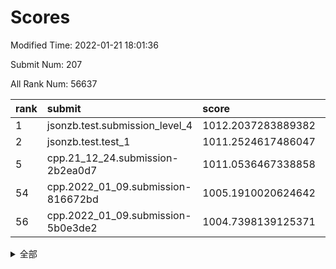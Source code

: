 # Scores

Modified Time: 2022-01-21 18:01:36

Submit Num: 207

All Rank Num: 56637

| rank |               submit               |       score        |       sigma        | pk_num |
| :--- | :--------------------------------- | :----------------- | :----------------- | :----- |
| 1    | jsonzb.test.submission_level_4     | 1012.2037283889382 | 0.8006641959198856 | 1095   |
| 2    | jsonzb.test.test_1                 | 1011.2524617486047 | 0.7836613494739677 | 1095   |
| 5    | cpp.21_12_24.submission-2b2ea0d7   | 1011.0536467338858 | 0.791847583187313  | 1092   |
| 54   | cpp.2022_01_09.submission-816672bd | 1005.1910020624642 | 0.7107731916041152 | 1093   |
| 56   | cpp.2022_01_09.submission-5b0e3de2 | 1004.7398139125371 | 0.716972818223084  | 1094   |


<details>
<summary>全部</summary>

| rank |                 submit                 |       score        |       sigma        | pk_num |
| :--- | :------------------------------------- | :----------------- | :----------------- | :----- |
| 1    | jsonzb.test.submission_level_4         | 1012.2037283889382 | 0.8006641959198856 | 1095   |
| 2    | jsonzb.test.test_1                     | 1011.2524617486047 | 0.7836613494739677 | 1095   |
| 3    | gobigger.level_3.submission_level_3_0  | 1011.250834361962  | 0.7843910628082297 | 1094   |
| 4    | gobigger.level_3.submission_level_3_27 | 1011.1904082761062 | 0.7722396596266305 | 1095   |
| 5    | cpp.21_12_24.submission-2b2ea0d7       | 1011.0536467338858 | 0.791847583187313  | 1092   |
| 6    | gobigger.level_3.submission_level_3_4  | 1011.0375018824193 | 0.7736292380683151 | 1090   |
| 7    | gobigger.level_3.submission_level_3_44 | 1011.0169791752941 | 0.7677727935487081 | 1090   |
| 8    | gobigger.level_3.submission_level_3_9  | 1010.9967886483888 | 0.7691915348847072 | 1099   |
| 9    | gobigger.level_3.submission_level_3_35 | 1010.9780953833148 | 0.7878264993911239 | 1099   |
| 10   | gobigger.level_3.submission_level_3_13 | 1010.908608484796  | 0.7749667445453742 | 1098   |
| 11   | gobigger.level_3.submission_level_3_42 | 1010.6720846060786 | 0.7866885824366767 | 1096   |
| 12   | gobigger.level_3.submission_level_3_15 | 1010.6424862006891 | 0.7799631793191593 | 1097   |
| 13   | gobigger.level_3.submission_level_3_19 | 1010.3192279379215 | 0.7589025407253098 | 1095   |
| 14   | gobigger.level_3.submission_level_3_6  | 1010.1904431006855 | 0.7982342860330552 | 1091   |
| 15   | gobigger.level_3.submission_level_3_24 | 1010.1898033191292 | 0.7612780530291894 | 1091   |
| 16   | gobigger.level_3.submission_level_3_1  | 1010.1484491762154 | 0.7552962683722884 | 1094   |
| 17   | gobigger.level_3.submission_level_3_7  | 1010.1398324193942 | 0.7542069424395128 | 1093   |
| 18   | gobigger.level_3.submission_level_3_25 | 1010.106906216283  | 0.8004099387611026 | 1097   |
| 19   | gobigger.level_3.submission_level_3_26 | 1010.0799310294103 | 0.7554665856441504 | 1095   |
| 20   | gobigger.level_3.submission_level_3_14 | 1010.0686543293638 | 0.7502162390775099 | 1093   |
| 21   | gobigger.level_3.submission_level_3_30 | 1010.0589737025299 | 0.7475611188203444 | 1092   |
| 22   | gobigger.level_3.submission_level_3_33 | 1010.0416452124285 | 0.739436346723714  | 1095   |
| 23   | gobigger.level_3.submission_level_3_48 | 1010.0210575336366 | 0.7694984828278518 | 1094   |
| 24   | gobigger.level_3.submission_level_3_41 | 1009.9879865048533 | 0.738186997069254  | 1094   |
| 25   | gobigger.level_3.submission_level_3_11 | 1009.9878247445095 | 0.7477673955937227 | 1092   |
| 26   | gobigger.level_3.submission_level_3_18 | 1009.9877082986176 | 0.7598130876779767 | 1093   |
| 27   | gobigger.level_3.submission_level_3_49 | 1009.9256046648475 | 0.7695992507980528 | 1093   |
| 28   | gobigger.level_3.submission_level_3_2  | 1009.9180226167385 | 0.7594731591138685 | 1095   |
| 29   | gobigger.level_3.submission_level_3_16 | 1009.8231124365617 | 0.7649578162785747 | 1096   |
| 30   | gobigger.level_3.submission_level_3_34 | 1009.7889662434816 | 0.7799415889202644 | 1094   |
| 31   | gobigger.level_3.submission_level_3_38 | 1009.785010494268  | 0.7456787971794778 | 1092   |
| 32   | gobigger.level_3.submission_level_3_43 | 1009.7017337778484 | 0.7418451060782186 | 1096   |
| 33   | gobigger.level_3.submission_level_3_23 | 1009.6791156343975 | 0.7825305649279224 | 1095   |
| 34   | gobigger.level_3.submission_level_3_28 | 1009.6495284663702 | 0.7258953321056755 | 1096   |
| 35   | gobigger.level_3.submission_level_3_40 | 1009.6168064512457 | 0.7549186570285868 | 1099   |
| 36   | gobigger.level_3.submission_level_3_17 | 1009.6004872990778 | 0.7705065559005446 | 1089   |
| 37   | gobigger.level_3.submission_level_3_46 | 1009.5276395138064 | 0.7457499069466618 | 1096   |
| 38   | gobigger.level_3.submission_level_3_47 | 1009.4575156534967 | 0.7836954549137978 | 1097   |
| 39   | gobigger.level_3.submission_level_3_12 | 1009.4335470865118 | 0.7609273654575798 | 1096   |
| 40   | gobigger.level_3.submission_level_3_8  | 1009.3485467042553 | 0.7510143501275341 | 1095   |
| 41   | gobigger.level_3.submission_level_3_45 | 1009.3297485997193 | 0.7574585023655577 | 1094   |
| 42   | gobigger.level_3.submission_level_3_31 | 1009.2642021505675 | 0.7678514353033967 | 1093   |
| 43   | gobigger.level_3.submission_level_3_39 | 1009.2479059582313 | 0.759649068683373  | 1099   |
| 44   | gobigger.level_3.submission_level_3_29 | 1009.1035858144329 | 0.7506458772528052 | 1096   |
| 45   | gobigger.level_3.submission_level_3_3  | 1008.9381936053916 | 0.7628080238064562 | 1090   |
| 46   | gobigger.level_3.submission_level_3_21 | 1008.8253677929699 | 0.7362673430945573 | 1097   |
| 47   | gobigger.level_3.submission_level_3_37 | 1008.4793307734564 | 0.7700692969589475 | 1095   |
| 48   | gobigger.level_3.submission_level_3_20 | 1008.3754635367509 | 0.7370478912607458 | 1092   |
| 49   | gobigger.level_3.submission_level_3_5  | 1008.2788469310277 | 0.7533001317584304 | 1090   |
| 50   | gobigger.level_3.submission_level_3_32 | 1008.1573467353892 | 0.7480363678458761 | 1089   |
| 51   | gobigger.level_3.submission_level_3_22 | 1008.0138545642438 | 0.7442966325934435 | 1100   |
| 52   | gobigger.level_3.submission_level_3_10 | 1008.0025225813358 | 0.7231710158696326 | 1089   |
| 53   | gobigger.level_3.submission_level_3_36 | 1007.631288724661  | 0.7465784260245659 | 1096   |
| 54   | cpp.2022_01_09.submission-816672bd     | 1005.1910020624642 | 0.7107731916041152 | 1093   |
| 55   | gobigger.level_1.submission_level_1_29 | 1004.8919198561689 | 0.7265361803516641 | 1092   |
| 56   | cpp.2022_01_09.submission-5b0e3de2     | 1004.7398139125371 | 0.716972818223084  | 1094   |
| 57   | gobigger.level_1.submission_level_1_3  | 1004.6150302949633 | 0.7184556588384831 | 1094   |
| 58   | gobigger.level_1.submission_level_1_20 | 1004.3065313855129 | 0.7182700123441497 | 1093   |
| 59   | gobigger.level_1.submission_level_1_31 | 1004.2452404116499 | 0.7220964811580454 | 1103   |
| 60   | gobigger.level_1.submission_level_1_30 | 1004.2255618318251 | 0.7275018805889304 | 1098   |
| 61   | gobigger.level_1.submission_level_1_49 | 1004.1432118088575 | 0.7213682555792207 | 1091   |
| 62   | gobigger.level_1.submission_level_1_34 | 1004.0923802789388 | 0.7134067891218824 | 1093   |
| 63   | gobigger.level_1.submission_level_1_26 | 1004.0909179788162 | 0.7200713516533446 | 1093   |
| 64   | gobigger.level_1.submission_level_1_47 | 1004.0710244291815 | 0.7165243681916332 | 1092   |
| 65   | gobigger.level_1.submission_level_1_27 | 1004.0365219840941 | 0.7140997216420646 | 1096   |
| 66   | gobigger.level_1.submission_level_1_35 | 1003.9532141037754 | 0.7283575898365057 | 1094   |
| 67   | gobigger.level_1.submission_level_1_32 | 1003.9095471791436 | 0.7140295008399504 | 1097   |
| 68   | gobigger.level_1.submission_level_1_25 | 1003.8661370986423 | 0.7226841176682957 | 1099   |
| 69   | gobigger.level_1.submission_level_1_11 | 1003.8276598240118 | 0.7100837076954992 | 1093   |
| 70   | gobigger.level_1.submission_level_1_41 | 1003.7078202918136 | 0.7218453983597736 | 1096   |
| 71   | gobigger.level_1.submission_level_1_33 | 1003.7038431659646 | 0.7178722957906523 | 1089   |
| 72   | gobigger.level_1.submission_level_1_24 | 1003.5601923748588 | 0.7273048908549367 | 1091   |
| 73   | gobigger.level_1.submission_level_1_48 | 1003.5283867564613 | 0.704035519462344  | 1087   |
| 74   | gobigger.level_1.submission_level_1_9  | 1003.5205307334111 | 0.7235016840404213 | 1097   |
| 75   | gobigger.level_1.submission_level_1_6  | 1003.4759502126232 | 0.7281845853675863 | 1094   |
| 76   | gobigger.level_1.submission_level_1_46 | 1003.3388015678511 | 0.7141166284612027 | 1092   |
| 77   | gobigger.level_1.submission_level_1_7  | 1003.288130242988  | 0.7196176997087619 | 1096   |
| 78   | gobigger.level_1.submission_level_1_15 | 1003.2871603346996 | 0.7225585036134974 | 1096   |
| 79   | gobigger.level_1.submission_level_1_2  | 1003.2614935403194 | 0.7072403231431622 | 1093   |
| 80   | gobigger.level_1.submission_level_1_18 | 1003.2400858797174 | 0.7163435270906063 | 1095   |
| 81   | gobigger.level_1.submission_level_1_22 | 1003.1906123193318 | 0.7159439843401515 | 1094   |
| 82   | gobigger.level_1.submission_level_1_12 | 1003.1755868181682 | 0.7098490813783838 | 1095   |
| 83   | gobigger.level_1.submission_level_1_23 | 1003.1173691595912 | 0.7165767639505628 | 1093   |
| 84   | gobigger.level_1.submission_level_1_13 | 1003.1135327492169 | 0.7201422277512213 | 1095   |
| 85   | gobigger.level_1.submission_level_1_10 | 1003.0970768652352 | 0.7157020743017191 | 1088   |
| 86   | gobigger.level_1.submission_level_1_43 | 1003.0450146518809 | 0.71277133028423   | 1093   |
| 87   | gobigger.level_1.submission_level_1_44 | 1002.9715164207352 | 0.7039955231541545 | 1094   |
| 88   | gobigger.level_1.submission_level_1_45 | 1002.9395661703824 | 0.723702449835563  | 1098   |
| 89   | gobigger.level_1.submission_level_1_21 | 1002.8753423733438 | 0.713552312016774  | 1096   |
| 90   | gobigger.level_1.submission_level_1_40 | 1002.8513870007469 | 0.7167432409371451 | 1092   |
| 91   | gobigger.level_1.submission_level_1_37 | 1002.8405629996078 | 0.7136761426160919 | 1091   |
| 92   | gobigger.level_1.submission_level_1_16 | 1002.7627466596534 | 0.714277505834859  | 1093   |
| 93   | gobigger.level_1.submission_level_1_5  | 1002.7579835699106 | 0.7142516612386698 | 1099   |
| 94   | gobigger.level_1.submission_level_1_42 | 1002.7136851160466 | 0.7089943596602016 | 1096   |
| 95   | gobigger.level_1.submission_level_1_8  | 1002.663966527307  | 0.7202344341775102 | 1095   |
| 96   | gobigger.level_1.submission_level_1_28 | 1002.6019322848633 | 0.697979125864698  | 1091   |
| 97   | gobigger.level_1.submission_level_1_39 | 1002.5828924058222 | 0.7287967293518882 | 1095   |
| 98   | gobigger.level_1.submission_level_1_17 | 1002.5583516399378 | 0.7095781679813749 | 1093   |
| 99   | gobigger.level_1.submission_level_1_14 | 1002.5582900786396 | 0.7133241258608078 | 1098   |
| 100  | gobigger.level_1.submission_level_1_0  | 1002.494333529971  | 0.7191288932143466 | 1098   |
| 101  | gobigger.level_1.submission_level_1_4  | 1002.1980603265068 | 0.7328231160133875 | 1095   |
| 102  | gobigger.level_1.submission_level_1_19 | 1002.1977915885157 | 0.7168371652626226 | 1092   |
| 103  | gobigger.level_1.submission_level_1_1  | 1002.1589636891226 | 0.7116650251044327 | 1098   |
| 104  | gobigger.level_1.submission_level_1_38 | 1002.0038841385299 | 0.7146443784979246 | 1090   |
| 105  | gobigger.level_1.submission_level_1_36 | 1001.5487412650975 | 0.7145364942197132 | 1090   |
| 106  | gobigger.random.submission_random_8    | 997.8320838746085  | 0.7079595573363365 | 1095   |
| 107  | gobigger.random.submission_random_27   | 997.5121674769354  | 0.7163325413457564 | 1091   |
| 108  | gobigger.random.submission_random_32   | 997.1546646566712  | 0.7059300809994729 | 1090   |
| 109  | gobigger.random.submission_random_24   | 997.0725925817804  | 0.7045175093150352 | 1089   |
| 110  | gobigger.random.submission_random_2    | 997.0552639681171  | 0.7111996259785501 | 1095   |
| 111  | gobigger.random.submission_random_20   | 996.8967721614972  | 0.710500704192006  | 1095   |
| 112  | gobigger.random.submission_random_7    | 996.8598708011875  | 0.719891102783185  | 1089   |
| 113  | gobigger.random.submission_random_25   | 996.78647641339    | 0.7030832552411796 | 1102   |
| 114  | gobigger.random.submission_random_14   | 996.6867370545615  | 0.7218202068059669 | 1095   |
| 115  | gobigger.random.submission_random_39   | 996.6715811542988  | 0.7119709495965594 | 1090   |
| 116  | gobigger.random.submission_random_38   | 996.6527097051943  | 0.7109650668776339 | 1090   |
| 117  | gobigger.random.submission_random_15   | 996.6399097199301  | 0.7027178376780976 | 1096   |
| 118  | gobigger.random.submission_random_17   | 996.610410826988   | 0.7097350275457155 | 1092   |
| 119  | gobigger.random.submission_random_9    | 996.5240153156831  | 0.7059519046067702 | 1101   |
| 120  | gobigger.random.submission_random_48   | 996.4215934714995  | 0.7144344995595818 | 1095   |
| 121  | gobigger.random.submission_random_11   | 996.2058117947239  | 0.7190991195594424 | 1096   |
| 122  | gobigger.random.submission_random_40   | 996.1614385652579  | 0.7037750697611    | 1100   |
| 123  | gobigger.random.submission_random_19   | 996.1559676915003  | 0.7060140947282529 | 1095   |
| 124  | gobigger.random.submission_random_49   | 996.150446377384   | 0.703944283872035  | 1099   |
| 125  | gobigger.random.submission_random_35   | 996.1130134907912  | 0.7348838964887263 | 1096   |
| 126  | gobigger.random.submission_random_29   | 996.0936687225886  | 0.713224374955447  | 1095   |
| 127  | gobigger.random.submission_random_42   | 996.0438253386528  | 0.7119406280542323 | 1090   |
| 128  | gobigger.random.submission_random_31   | 995.9731199590947  | 0.6965723691431143 | 1095   |
| 129  | gobigger.random.submission_random_26   | 995.9112545285361  | 0.7104919065508886 | 1095   |
| 130  | gobigger.random.submission_random_1    | 995.8165467919587  | 0.712285619853709  | 1095   |
| 131  | gobigger.random.submission_random_3    | 995.7422108964641  | 0.696283522214495  | 1097   |
| 132  | gobigger.random.submission_random_22   | 995.7305392243868  | 0.7098589959414732 | 1090   |
| 133  | gobigger.random.submission_random_37   | 995.7061744682574  | 0.6934184597080727 | 1095   |
| 134  | gobigger.random.submission_random_18   | 995.6604193273596  | 0.7092689668187736 | 1096   |
| 135  | gobigger.random.submission_random_12   | 995.6093316600019  | 0.7042672630456417 | 1095   |
| 136  | gobigger.random.submission_random_44   | 995.6033026875484  | 0.708407366210968  | 1094   |
| 137  | gobigger.random.submission_random_23   | 995.595715826816   | 0.7109041072197807 | 1096   |
| 138  | gobigger.random.submission_random_30   | 995.564738228064   | 0.7261289408477317 | 1092   |
| 139  | gobigger.random.submission_random_21   | 995.5431124874707  | 0.7077338252426607 | 1097   |
| 140  | gobigger.random.submission_random_43   | 995.5301722209666  | 0.7126248457141718 | 1087   |
| 141  | gobigger.random.submission_random_46   | 995.520482345976   | 0.7095401661133214 | 1095   |
| 142  | gobigger.random.submission_random_36   | 995.5096364900807  | 0.7119707712935603 | 1095   |
| 143  | gobigger.random.submission_random_41   | 995.5067240348677  | 0.7234317053753634 | 1092   |
| 144  | gobigger.random.submission_random_10   | 995.3318836838785  | 0.7103243153243318 | 1095   |
| 145  | gobigger.random.submission_random_47   | 995.2942586774415  | 0.7088945429474532 | 1095   |
| 146  | gobigger.random.submission_random_33   | 995.2419448666192  | 0.7267733147365268 | 1097   |
| 147  | gobigger.random.submission_random_13   | 995.1932474470145  | 0.735961794202221  | 1094   |
| 148  | gobigger.random.submission_random_16   | 995.1108703858954  | 0.7126570617833833 | 1092   |
| 149  | gobigger.random.submission_random_45   | 995.0344757121032  | 0.7099110694673357 | 1096   |
| 150  | gobigger.random.submission_random_28   | 994.9271126146493  | 0.711151262198901  | 1095   |
| 151  | gobigger.random.submission_random_0    | 994.925469131125   | 0.727526167597119  | 1094   |
| 152  | gobigger.random.submission_random_6    | 994.9136908886557  | 0.7286900902063531 | 1093   |
| 153  | gobigger.random.submission_random_5    | 994.8387705456107  | 0.7228394648797446 | 1095   |
| 154  | gobigger.random.submission_random_4    | 994.3944860707674  | 0.725652990762469  | 1099   |
| 155  | gobigger.random.submission_random_34   | 994.3657703416984  | 0.7194999386458921 | 1097   |
| 156  | gobigger.level_2.submission_level_2_10 | 994.0312190271552  | 0.7324574824882488 | 1096   |
| 157  | gobigger.level_2.submission_level_2_5  | 993.7753999451046  | 0.7379952838426453 | 1092   |
| 158  | gobigger.level_2.submission_level_2_12 | 993.6005303089942  | 0.7272572297615297 | 1098   |
| 159  | gobigger.level_2.submission_level_2_44 | 993.5436532155363  | 0.7475165923211874 | 1094   |
| 160  | gobigger.level_2.submission_level_2_34 | 993.3836582843327  | 0.7195085992415485 | 1094   |
| 161  | gobigger.level_2.submission_level_2_35 | 993.1946359810149  | 0.7326316935082052 | 1097   |
| 162  | gobigger.level_2.submission_level_2_15 | 993.1699797726898  | 0.7359093694279957 | 1094   |
| 163  | gobigger.level_2.submission_level_2_4  | 993.073264458181   | 0.7416114052273148 | 1095   |
| 164  | gobigger.level_2.submission_level_2_17 | 993.0490587283264  | 0.7394813749148532 | 1099   |
| 165  | gobigger.level_2.submission_level_2_36 | 993.0094224104002  | 0.7505105711287349 | 1098   |
| 166  | gobigger.level_2.submission_level_2_20 | 993.0056292484959  | 0.735263342379134  | 1095   |
| 167  | gobigger.level_2.submission_level_2_21 | 992.9775935711768  | 0.7243012579352806 | 1093   |
| 168  | gobigger.level_2.submission_level_2_32 | 992.9211625638264  | 0.7342012713521966 | 1095   |
| 169  | gobigger.level_2.submission_level_2_6  | 992.5710501252786  | 0.7443507172744243 | 1096   |
| 170  | gobigger.level_2.submission_level_2_24 | 992.4838316974067  | 0.7404443965008365 | 1091   |
| 171  | gobigger.level_2.submission_level_2_31 | 992.4627210833339  | 0.7644357575062102 | 1093   |
| 172  | gobigger.level_2.submission_level_2_49 | 992.4570640261722  | 0.7535383872198486 | 1096   |
| 173  | gobigger.level_2.submission_level_2_40 | 992.4175213488762  | 0.745545652535817  | 1098   |
| 174  | gobigger.level_2.submission_level_2_45 | 992.4093138715307  | 0.7318522357586009 | 1097   |
| 175  | gobigger.level_2.submission_level_2_1  | 992.3712007341497  | 0.741781978231342  | 1089   |
| 176  | gobigger.level_2.submission_level_2_0  | 992.3698274520954  | 0.7477111651688703 | 1093   |
| 177  | gobigger.level_2.submission_level_2_33 | 992.3081966507272  | 0.7305093374062855 | 1090   |
| 178  | gobigger.level_2.submission_level_2_23 | 992.2823267812133  | 0.7278133180371982 | 1094   |
| 179  | gobigger.level_2.submission_level_2_2  | 992.2714090106077  | 0.7562461927495979 | 1096   |
| 180  | gobigger.level_2.submission_level_2_9  | 992.2122417997757  | 0.7330404643807718 | 1091   |
| 181  | gobigger.level_2.submission_level_2_38 | 992.1314801876995  | 0.7311692501817828 | 1095   |
| 182  | gobigger.level_2.submission_level_2_22 | 992.1175590772614  | 0.7418117717871457 | 1095   |
| 183  | gobigger.level_2.submission_level_2_46 | 992.0979162443116  | 0.7531684976184044 | 1097   |
| 184  | gobigger.level_2.submission_level_2_29 | 992.0879929188048  | 0.7420215014807351 | 1098   |
| 185  | gobigger.level_2.submission_level_2_43 | 991.9483797236509  | 0.7361031343554056 | 1098   |
| 186  | gobigger.level_2.submission_level_2_7  | 991.8444114129992  | 0.7335914262642009 | 1093   |
| 187  | gobigger.level_2.submission_level_2_14 | 991.8426454393895  | 0.7395641784111259 | 1094   |
| 188  | gobigger.level_2.submission_level_2_48 | 991.7759295382042  | 0.7552110838729023 | 1094   |
| 189  | gobigger.level_2.submission_level_2_26 | 991.727818812955   | 0.7646488100236483 | 1093   |
| 190  | gobigger.level_2.submission_level_2_37 | 991.6569913887712  | 0.7517277887906142 | 1094   |
| 191  | gobigger.level_2.submission_level_2_41 | 991.6118333087089  | 0.765917604061368  | 1088   |
| 192  | gobigger.level_2.submission_level_2_39 | 991.5990154738917  | 0.7517845789595266 | 1097   |
| 193  | gobigger.level_2.submission_level_2_30 | 991.572966642372   | 0.7536790377182463 | 1097   |
| 194  | gobigger.level_2.submission_level_2_11 | 991.4245114904902  | 0.7396873461714641 | 1097   |
| 195  | gobigger.level_2.submission_level_2_25 | 991.4092706985327  | 0.7236089602586611 | 1098   |
| 196  | gobigger.level_2.submission_level_2_42 | 991.396757871132   | 0.7648385322993868 | 1092   |
| 197  | gobigger.level_2.submission_level_2_19 | 991.3534320825701  | 0.7681379429303886 | 1093   |
| 198  | gobigger.level_2.submission_level_2_8  | 991.2913498777077  | 0.7562817069337499 | 1099   |
| 199  | gobigger.level_2.submission_level_2_16 | 991.2689301860443  | 0.747315643640179  | 1092   |
| 200  | gobigger.level_2.submission_level_2_18 | 991.1379153503692  | 0.7439901521512501 | 1098   |
| 201  | gobigger.level_2.submission_level_2_27 | 990.9796439727885  | 0.771511781637985  | 1093   |
| 202  | gobigger.level_2.submission_level_2_3  | 990.4864429837119  | 0.7449086930615674 | 1096   |
| 203  | gobigger.level_2.submission_level_2_47 | 990.4631595365745  | 0.7466500979518403 | 1098   |
| 204  | gobigger.level_2.submission_level_2_13 | 990.4458767365755  | 0.768607340575249  | 1095   |
| 205  | gobigger.level_2.submission_level_2_28 | 990.0413318420592  | 0.7438291669511428 | 1094   |
| 206  | gobigger.none.submission_none_0        | 977.6676637957025  | 1.3018943307198239 | 1098   |
| 207  | gobigger.none.submission_none_1        | 976.3353117989833  | 1.3883770662536383 | 1096   |

</details>